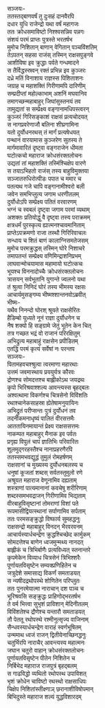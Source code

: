 सञ्जयः-  
ततस्तद्बाणवर्षं तु दुःसहं दानवैरपि  
दधार युधि राजेन्द्रो यथा वर्षं महागजः  
ततः क्रोधसमाविष्टो निश्श्वसन्निव पन्नगः  
संशयं परमं प्राप्तः पुत्रस्ते भरतर्षभ  
मुमोच निशितान् बाणान् वेगितान् पञ्चविंशतिम्  
तेऽपतन् सहसा राजंस् तस्मिन् राक्षसपुङ्गवे  
आशीविषा इव क्रुद्धाः पर्वते गन्धमादने  
स तैर्विद्धस्स्रवन् रक्तं प्रभिन्न इव कुञ्जरः  
दध्रे मतिं विनाशाय राज्ञस्स पिशिताशनः  
जग्राह च महाशक्तिं गिरीणामपि दारिणीम्  
सम्प्रदीप्तां महोल्काभाम् अशनिं मघवानिव  
तमागच्छन्महाबाहुर् जिघांसुस्तनयं तव  
तामुद्यतां स सम्प्रेक्ष्य वङ्गानामधिपस्त्वरन्  
कुञ्जरं गिरिसङ्काशं राक्षसं प्रत्यचोदयत्  
स नागप्रवरेणाजौ बलिना शीघ्रगामिना  
यतो दुर्योधनरथस् तं मार्गं प्रत्यषेधयत्  
पन्थानं वारयामास कुञ्जरेण सुतस्य ते  
मार्गमावारितं दृष्ट्वा वङ्गराजेन धीमता  
घटोत्कचो महाराज क्रोधसंरक्तलोचनः  
उद्यतां तां महाशक्तिं तस्मिंश्चिक्षेप वारणे  
स तयाऽभिहतो राजंस् तस्य बाहुविमुक्तया  
सञ्जातरुधिरोत्पीडः पपात च ममार च  
पतत्यथ गजे चापि वङ्गानामीश्वरो बली  
जवेन समभिप्लुत्य जगाम धरणीतलम्  
दुर्योधोऽपि सम्प्रेक्ष्य पतितं वरवारणम्  
भग्नं च स्वबलं दृष्ट्वा जगाम परमां व्यथाम्  
अशक्तः प्रतियोद्धुं वै दृष्ट्वा तस्य पराक्रमम्  
क्षत्रधर्मं पुरस्कृत्य ह्यात्मनश्चावमानिताम्  
प्राप्तेऽपक्रमणो राजा तस्थौ गिरिरिवाचलः  
सन्धाय च शितं बाणं कालाग्निसमतेजसम्  
मुमोच परमक्रुद्धस् तस्मिन् घोरे निशाचरे  
तमापतन्तं सम्प्रेक्ष्य वणिमिन्द्राशनिप्रभम्  
लाघवान्मोचयामास महामायो घटोत्कचः  
भूयश्च विननादोच्चैः क्रोधसंरक्तलोचनः  
त्रासयन् सर्वभूतानि युगान्ते ज्वलनो यथा  
तं श्रुत्वा निनिदं घोरं तस्य भीमस्य रक्षसः  
आचार्यमुसङ्गम्य भीष्मश्शान्तनवोऽब्रवीत्  
भीष्मः-  
यथैव निनन्दो घोरश् श्रूयते राक्षसेरितः  
हैडिम्बो युध्यते नूनं राज्ञा दुर्योधनेन च  
नैष शक्यो हि सङ्ग्रामे जेतुं भूतेन केन चित्  
तत्र गच्छत भद्रं वो राजानं परिरक्षितुम्  
अभिद्रुत्य महाबाहुं राक्षसेन प्रपीडितम्  
एतद्धि परमं कृत्यं सर्वेषां नः परन्तप  
सञ्जयः-  
पितामहवचश्श्रुत्वा त्वरमाणा महारथाः  
उत्तमं जवमास्थाय प्रययुर्यत्र कौरवः  
द्रोणश्च सोमदत्तश्च बाह्लीकोऽथ जयद्रथः  
कृपो भिरिश्रवाश्शल्य आवन्त्यस्स बृहद्बलः  
अश्वत्थामा विकर्णश्च चित्रसेनो विविंशतिः  
रथाश्चानेकसाहस्रा ह्येतेषामनुयायिनः  
अभिद्रुतं परीप्सन्तः पुत्रं दुर्योधनं तव  
तदनीकमनाधृष्यं पालितं वीरसत्तमैः  
आततायिनमायान्तं प्रेक्ष्य राक्षससत्तमः  
नाकम्पत महाबाहुर् मैनाक इव पर्वतः  
प्रगृह्य विपुलं चापं ज्ञातिभिः परिवारितः  
शूलमुद्गरहस्तैश्च नानाप्रहरणैरपि  
ततस्समभवद्युद्धं तुमुलं रोमहर्षणम्  
राक्षसानां च मुख्यस्य दुर्योधनबलस्य च  
धनुषां कूजतां शब्दस् सर्वतस्तुमुलो रणे  
अश्रूयत महाराज वेणूनामिव दह्यताम्  
शस्त्राणां पात्यमानानां कवचेषु शरीरिणाम्  
शब्दस्समभवद्राजन् गिरीणामिव भिद्यताम्  
वीरबाहुविसृष्टानां तोमराणां विशां पते  
रूपमासीद्वियत्स्थानां सर्पाणामिव सर्पताम्  
ततः परमसङ्क्रुद्धो विष्फार्य सुमहद्धनुः  
राक्षसन्द्रो महाबाहुर् विनदन् भैरवरवनम्  
आचार्यस्यार्धचन्द्रेण क्रुद्धश्चिच्छेद कार्मुकम्  
सोमदत्तेश्च बाणेन ध्वजमुन्मथ्य नानदत्  
बाह्लीकं च त्रिभिर्बाणैः प्रत्यविध्यत् स्तनान्तरे  
कृपमेकेन विव्याध चित्रसेनं त्रिभिश्शरैः  
पूर्णायतविसृष्टेन सम्यक्प्रणिहितेन च  
जत्रुदेशे समासाद्य विकर्णं समताडयत्  
स न्यषीदद्रथोपस्थे शोणितेन परिप्लुतः  
ततः पुनरमेयात्मा नाराचान् दश पञ्च च  
भूरिश्रवसि सङ्क्रुद्धः प्राहिणोद्भरतर्षभ  
ते वर्म भित्त्वा सुभृशं प्राविशान् मेदिनीतलम्  
विविंशतेश्च द्रौणेश्च यन्तारौ समताडयत्  
तौ पेततू रथोपस्थे रश्मीनुत्सृज्य वाजिनाम्  
सैन्धवस्यार्धचन्द्रेण वाराहं स्वर्णभूषितम्  
उन्ममाथ ध्वजं राजन् द्वितीयेनाच्छिनद्धनुः  
चतुर्भिरपि नाराचैर् आवन्त्यस्य महात्मनः  
जघान चतुरो वाहान् क्रोधसंरक्तलोचनः  
पूर्णायतविसृष्टेन पीतेन निशितेन च  
निर्बिभेद महाराज राजपुत्रं बृहद्बलम्  
स गाढविद्धो व्यथितो रथोपस्थ उपाविशत्  
भृशं क्रोधेन चाविष्टो रथस्थो राक्षसाधिपः  
चिक्षेप निशितांस्तीक्ष्णाञ् छरानाशीविषोपमान्  
बिभिदुस्ते महाराज शल्यं युद्धविशारदम्  
